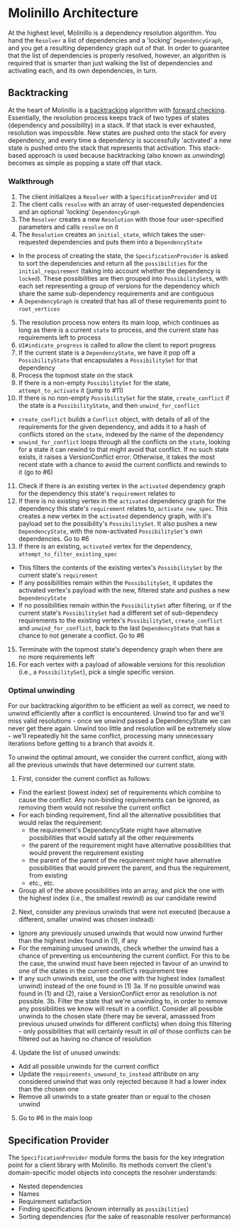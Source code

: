# Molinillo Architecture

At the highest level, Molinillo is a dependency resolution algorithm.
You hand the `Resolver` a list of dependencies and a 'locking' `DependencyGraph`, and you get a resulting dependency graph out of that.
In order to guarantee that the list of dependencies is properly resolved, however, an algorithm is required that is smarter than just walking the list of dependencies and activating each, and its own dependencies, in turn.

## Backtracking

At the heart of Molinillo is a [backtracking](http://en.wikipedia.org/wiki/Backtracking) algorithm with [forward checking](http://en.wikipedia.org/wiki/Look-ahead_(backtracking)).
Essentially, the resolution process keeps track of two types of states (dependency and possibility) in a stack.
If that stack is ever exhausted, resolution was impossible.
New states are pushed onto the stack for every dependency, and every time a dependency is successfully 'activated' a new state is pushed onto the stack that represents that activation.
This stack-based approach is used because backtracking (also known as *unwinding*) becomes as simple as popping a state off that stack.

### Walkthrough

1. The client initializes a `Resolver` with a `SpecificationProvider` and `UI`
2. The client calls `resolve` with an array of user-requested dependencies and an optional 'locking' `DependencyGraph`
3. The `Resolver` creates a new `Resolution` with those four user-specified parameters and calls `resolve` on it
4. The `Resolution` creates an `initial_state`, which takes the user-requested dependencies and puts them into a `DependencyState`
  - In the process of creating the state, the `SpecificationProvider` is asked to sort the dependencies and return all the `possibilities` for the `initial_requirement` (taking into account whether the dependency is `locked`). These possibilities are then grouped into `PossibilitySet`s, with each set representing a group of versions for the dependency which share the same sub-dependency requirements and are contiguous
  - A `DependencyGraph` is created that has all of these requirements point to `root_vertices`
5. The resolution process now enters its main loop, which continues as long as there is a current `state` to process, and the current state has requirements left to process
6. `UI#indicate_progress` is called to allow the client to report progress
7. If the current state is a `DependencyState`, we have it pop off a `PossibilityState` that encapsulates a `PossibilitySet` for that dependency
8. Process the topmost state on the stack
9. If there is a non-empty `PossibilitySet` for the state, `attempt_to_activate` it (jump to #11)
10. If there is no non-empty `PossibilitySet` for the state, `create_conflict` if the state is a `PossibilityState`, and then `unwind_for_conflict`
  - `create_conflict` builds a `Conflict` object, with details of all of the requirements for the given dependency, and adds it to a hash of conflicts stored on the `state`, indexed by the name of the dependency
  - `unwind_for_conflict` loops through all the conflicts on the `state`, looking for a state it can rewind to that might avoid that conflict. If no such state exists, it raises a VersionConflict error. Otherwise, it takes the most recent state with a chance to avoid the current conflicts and rewinds to it (go to #6)
11. Check if there is an existing vertex in the `activated` dependency graph for the dependency this state's `requirement` relates to
12. If there is no existing vertex in the `activated` dependency graph for the dependency this state's `requirement` relates to, `activate_new_spec`. This creates a new vertex in the `activated` dependency graph, with it's payload set to the possibility's `PossibilitySet`. It also pushes a new `DependencyState`, with the now-activated `PossibilitySet`'s own dependencies. Go to #6
13. If there is an existing, `activated` vertex for the dependency, `attempt_to_filter_existing_spec`
  - This filters the contents of the existing vertex's `PossibilitySet` by the current state's `requirement`
  - If any possibilities remain within the `PossibilitySet`, it updates the activated vertex's payload with the new, filtered state and pushes a new `DependencyState`
  - If no possibilities remain within the `PossibilitySet` after filtering, or if the current state's `PossibilitySet` had a different set of sub-dependecy requirements to the existing vertex's `PossibilitySet`, `create_conflict` and `unwind_for_conflict`, back to the last `DependencyState` that has a chance to not generate a conflict. Go to #6
15. Terminate with the topmost state's dependency graph when there are no more requirements left
16. For each vertex with a payload of allowable versions for this resolution (i.e., a `PossibilitySet`), pick a single specific version.

### Optimal unwinding

For our backtracking algorithm to be efficient as well as correct, we need to
unwind efficiently after a conflict is encountered. Unwind too far and we'll
miss valid resolutions - once we unwind passed a DependencyState we can never
get there again. Unwind too little and resolution will be extremely slow - we'll
repeatedly hit the same conflict, processing many unnecessary iterations before
getting to a branch that avoids it.

To unwind the optimal amount, we consider the current conflict, along with all
the previous unwinds that have determined our current state.

1. First, consider the current conflict as follows:
  - Find the earliest (lowest index) set of requirements which combine to cause
  the conflict. Any non-binding requirements can be ignored, as removing them
  would not resolve the current onflict
  - For each binding requirement, find all the alternative possibilities that
  would relax the requirement:
    - the requirement's DependencyState might have alternative possibilities
    that would satisfy all the other requirements
    - the parent of the requirement might have alternative possibilities that
    would prevent the requirement existing
    - the parent of the parent of the requirement might have alternative
    possibilities that would prevent the parent, and thus the requirement,
    from existing
    - etc., etc.
  - Group all of the above possibilities into an array, and pick the one with
  the highest index (i.e., the smallest rewind) as our candidate rewind
2. Next, consider any previous unwinds that were not executed (because a
different, smaller unwind was chosen instead):
  - Ignore any previously unused unwinds that would now unwind further than the
  highest index found in (1), if any
  - For the remaining unused unwinds, check whether the unwind has a chance of
  preventing us encountering the current conflict. For this to be the case, the
  unwind must have been rejected in favour of an unwind to one of the states in
  the current conflict's requirement tree
  - If any such unwinds exist, use the one with the highest index (smallest
  unwind) instead of the one found in (1)
3a. If no possible unwind was found in (1) and (2), raise a VersionConflict
error as resolution is not possible.
3b. Filter the state that we're unwinding to, in order to remove any
possibilities we know will result in a conflict. Consider all possible unwinds
to the chosen state (there may be several, amasssed from previous unused
unwinds for different conflicts) when doing this filtering - only
possibilities that will certainly result in *all* of those conflicts can be
filtered out as having no chance of resolution
4. Update the list of unused unwinds:
  - Add all possible unwinds for the current conflict
  - Update the `requirements_unwound_to_instead` attribute on any considered
  unwind that was only rejected because it had a lower index than the chosen one
  - Remove all unwinds to a state greater than or equal to the chosen unwind
5. Go to #6 in the main loop

## Specification Provider

The `SpecificationProvider` module forms the basis for the key integration point for a client library with Molinillo.
Its methods convert the client's domain-specific model objects into concepts the resolver understands:

- Nested dependencies
- Names
- Requirement satisfaction
- Finding specifications (known internally as `possibilities`)
- Sorting dependencies (for the sake of reasonable resolver performance)

